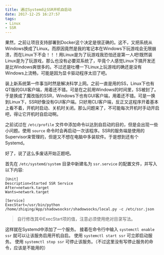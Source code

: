 ```yaml
---
title: 通过Systemd让SSR开机自启动
date: 2017-12-25 16:27:57
tags:
- Linux
- SSR
---
```


果然，之前让项目支持部署到Docker这个决定是很正确的。这不，又把系统从Windows换成了Linux。而原因竟然是我的笔记本在Windows下玩游戏会无限崩溃，而在Linux下不会！！！用Linux是为了玩游戏我恐怕还是第一人吧!既然装Linux是为了玩游戏，那么也没有必要双系统了，毕竟个人感觉Linux下搞开发还是比Windows爽很多的。不过还是吐槽一下Linux上玩游戏的确还是没有Windows上流畅，可能是因为显卡驱动程序太旧了吧。

装上新系统第一件事当时然是解决科学上网。之前一直是用的SS，Linux下也有QT版的GUI客户端，用着还不错。可是在之前用Windows的时间里，SS被封了。于是换成了魔改版的SSR，Windows下也有GUI客户端，用着还不错。可是一换到Linux下，SSR好像没有GUI客户端。只好用CLI客户端，反正又这程序开着基本上看不着，开机时启动、关机时关闭。那么问题来了，不可能每次开机时手动开启吧，得让它开机时自启动啊。

之前试过在 `/etc/profile` 文件中添加命令以达到自启动的目的，但是会出现一些小问题。使用 `source` 命令时会再启动一次该程序。SSR的服务端是使用的Supervisor来管理的，但是又不想在电脑中多装软件。于是想到还有个Systemd。

好了，说了这么多废话开始正题吧。

首先在 `/etc/systemd/system` 目录中新建名为 `ssr.service` 的配置文件，并写入以下内容:

```
[Unit]
Description=Started SSR Service
After=network.target
Wants=network.target

[Service]
ExecStart=/usr/bin/python /home/zhiqing/App/shadowsocksr/shadowsocks/local.py -c /etc/ssr.json
```

> 自行修改其中ExecStart项的值，注意必须使用绝对目录写法。

这样就在Systemd中添加了一个服务。
接着在命令行中输入 `systemctl enable ssr` 就可以让该服务启用开机自启。
使用 `systemctl start ssr` 可立即启动服务。
使用 `systemctl stop ssr` 可停止该服务。（不过这里没有写停止服务的命令，应该是不能用的）

